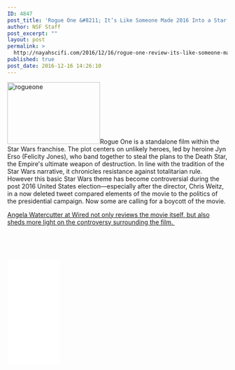 ```yaml
---
ID: 4847
post_title: 'Rogue One &#8211; It’s Like Someone Made 2016 Into a Star Wars Movie'
author: NSF Staff
post_excerpt: ""
layout: post
permalink: >
  http://nayahscifi.com/2016/12/16/rogue-one-review-its-like-someone-made-2016-into-a-star-wars-movie/
published: true
post_date: 2016-12-16 14:26:10
---
```

<img class="alignleft size-thumbnail wp-image-4851" src="http://nayahsolutions.org/wp-content/uploads/2016/12/RogueOne-212x141.jpg" alt="rogueone" width="212" height="141" />Rogue One is a standalone film within the Star Wars franchise. The plot centers on unlikely heroes, led by heroine Jyn Erso (Felicity Jones), who band together to steal the plans to the Death Star, the Empire's ultimate weapon of destruction. In line with the tradition of the Star Wars narrative, it chronicles resistance against totalitarian rule. However this basic Star Wars theme has become controversial during the post 2016 United States election—especially after the director, Chris Weitz, in a now deleted tweet compared elements of the movie to the politics of the presidential campaign. Now some are calling for a boycott of the movie.

<a href="https://www.wired.com/2016/12/rogue-one-review/"><span class="link-underline-sm marg-r-sm">Angela Watercutter at Wired not only reviews the movie itself, but also sheds more light on the controversy surrounding the film. </span></a>

&nbsp;

&nbsp;

<iframe style="width: 120px; height: 240px;" src="//ws-na.amazon-adsystem.com/widgets/q?ServiceVersion=20070822&amp;OneJS=1&amp;Operation=GetAdHtml&amp;MarketPlace=US&amp;source=ac&amp;ref=tf_til&amp;ad_type=product_link&amp;tracking_id=nayah099-20&amp;marketplace=amazon&amp;region=US&amp;placement=B01DT4A2R4&amp;asins=B01DT4A2R4&amp;linkId=59b373f02e85559a4988068d1bf57ad4&amp;show_border=false&amp;link_opens_in_new_window=false&amp;price_color=333333&amp;title_color=0066c0&amp;bg_color=ffffff" width="300" height="150" frameborder="0" marginwidth="0" marginheight="0" scrolling="no">
</iframe>
